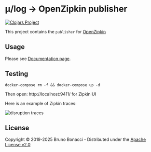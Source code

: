 # μ/log -> OpenZipkin publisher
[![Clojars Project](https://img.shields.io/clojars/v/com.brunobonacci/mulog-zipkin.svg)](https://clojars.org/com.brunobonacci/mulog-zipkin)

This project contains the `publisher` for [OpenZipkin](https://zipkin.io/)


## Usage

Please see [Documentation page](../doc/publishers/zipkin-publisher.md).

## Testing

``` shell
docker-compose rm -f && docker-compose up -d
```

Then open: http://localhost:9411/ for Zipkin UI

Here is an example of Zipkin traces:

![disruption traces](../examples/roads-disruptions/doc/images/disruption-trace.png)


## License

Copyright © 2019-2025 Bruno Bonacci - Distributed under the [Apache License v2.0](http://www.apache.org/licenses/LICENSE-2.0)
